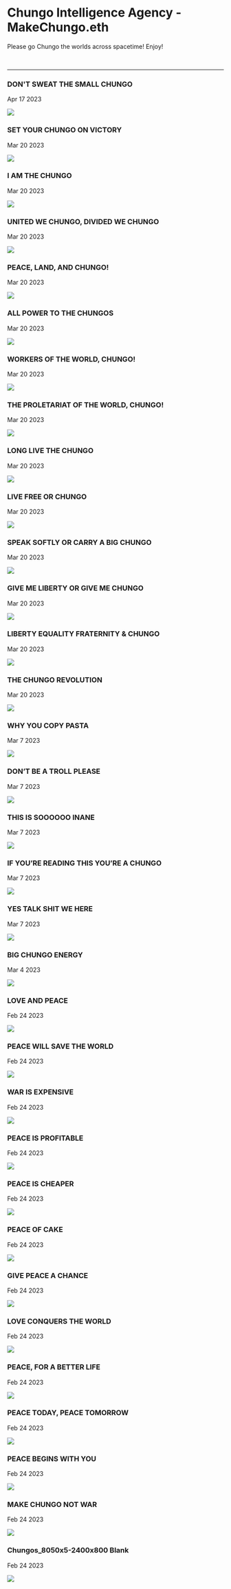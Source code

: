 # Chungo Intelligence Agency - MakeChungo.eth

Please go Chungo the worlds across spacetime! Enjoy!

<br />

---

### DON'T SWEAT THE SMALL CHUNGO

Apr 17 2023

<kbd><img src="MakeChungo/dontsweatthesmallchungo.png" /></kbd>

### SET YOUR CHUNGO ON VICTORY

Mar 20 2023

<kbd><img src="MakeChungo/setyourchungoonvictory.png" /></kbd>

### I AM THE CHUNGO

Mar 20 2023

<kbd><img src="MakeChungo/iamthechungo.png" /></kbd>

### UNITED WE CHUNGO, DIVIDED WE CHUNGO

Mar 20 2023

<kbd><img src="MakeChungo/unitedwechungodividedwechungo.png" /></kbd>

### PEACE, LAND, AND CHUNGO!

Mar 20 2023

<kbd><img src="MakeChungo/peacelandandchungo.png" /></kbd>

### ALL POWER TO THE CHUNGOS

Mar 20 2023

<kbd><img src="MakeChungo/allpowertothechungos.png" /></kbd>

### WORKERS OF THE WORLD, CHUNGO!

Mar 20 2023

<kbd><img src="MakeChungo/workersoftheworldchungo.png" /></kbd>

### THE PROLETARIAT OF THE WORLD, CHUNGO!

Mar 20 2023

<kbd><img src="MakeChungo/theproletariatoftheworldchungo.png" /></kbd>

### LONG LIVE THE CHUNGO

Mar 20 2023

<kbd><img src="MakeChungo/longlivethechungo.png" /></kbd>

### LIVE FREE OR CHUNGO

Mar 20 2023

<kbd><img src="MakeChungo/livefreeorchungo.png" /></kbd>

### SPEAK SOFTLY OR CARRY A BIG CHUNGO

Mar 20 2023

<kbd><img src="MakeChungo/speaksoftlyorcarryabigchungo.png" /></kbd>

### GIVE ME LIBERTY OR GIVE ME CHUNGO

Mar 20 2023

<kbd><img src="MakeChungo/givemelibertyorgivemechungo.png" /></kbd>

### LIBERTY EQUALITY FRATERNITY & CHUNGO

Mar 20 2023

<kbd><img src="MakeChungo/libertyequalityfraternitychungo.png" /></kbd>

### THE CHUNGO REVOLUTION

Mar 20 2023

<kbd><img src="MakeChungo/thechungorevolution.png" /></kbd>

### WHY YOU COPY PASTA

Mar 7 2023

<kbd><img src="MakeChungo/whyyoucopypasta.png" /></kbd>

### DON’T BE A TROLL PLEASE

Mar 7 2023

<kbd><img src="MakeChungo/dontbeatrollplease.png" /></kbd>

### THIS IS SOOOOOO INANE

Mar 7 2023

<kbd><img src="MakeChungo/thisissooooooinane.png" /></kbd>

### IF YOU’RE READING THIS YOU’RE A CHUNGO

Mar 7 2023

<kbd><img src="MakeChungo/ifyourereadingthisyoureachungo.png" /></kbd>

### YES TALK SHIT WE HERE

Mar 7 2023

<kbd><img src="MakeChungo/yestalkshitwehere.png" /></kbd>


### BIG CHUNGO ENERGY

Mar 4 2023

<kbd><img src="MakeChungo/bigchungoenergy.png" /></kbd>

### LOVE AND PEACE

Feb 24 2023

<kbd><img src="MakeChungo/loveandpeace.png" /></kbd>

### PEACE WILL SAVE THE WORLD

Feb 24 2023

<kbd><img src="MakeChungo/peacewillsavetheworld.png" /></kbd>

### WAR IS EXPENSIVE

Feb 24 2023

<kbd><img src="MakeChungo/warisexpensive.png" /></kbd>

### PEACE IS PROFITABLE

Feb 24 2023

<kbd><img src="MakeChungo/peaceisprofitable.png" /></kbd>

### PEACE IS CHEAPER

Feb 24 2023

<kbd><img src="MakeChungo/peaceischeaper.png" /></kbd>

### PEACE OF CAKE

Feb 24 2023

<kbd><img src="MakeChungo/peaceofcake.png" /></kbd>

### GIVE PEACE A CHANCE

Feb 24 2023

<kbd><img src="MakeChungo/givepeaceachance.png" /></kbd>

### LOVE CONQUERS THE WORLD

Feb 24 2023

<kbd><img src="MakeChungo/loveconquerstheworld.png" /></kbd>

### PEACE, FOR A BETTER LIFE

Feb 24 2023

<kbd><img src="MakeChungo/peaceforabetterlife.png" /></kbd>

### PEACE TODAY, PEACE TOMORROW

Feb 24 2023

<kbd><img src="MakeChungo/peacetodaypeacetomorrow.png" /></kbd>

### PEACE BEGINS WITH YOU

Feb 24 2023

<kbd><img src="MakeChungo/peacebeginswithyou.png" /></kbd>

### MAKE CHUNGO NOT WAR

Feb 24 2023

<kbd><img src="MakeChungo/makechungonotwar.png" /></kbd>

### Chungos_8050x5-2400x800 Blank

Feb 24 2023

<kbd><img src="MakeChungo/Chungos_8050x5-2400x800.png" /></kbd>
